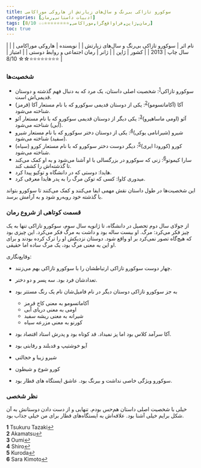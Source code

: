 ```yaml
---
title: سوکورو تازاکی بی‌رنگ و سال‌های زیارتش از هاروکی موراکامی
categories: [ادبیات داستانی,رمان]
tags: [رمان,ژاپن,فراواقع‌گرا,موراکامی,⭐⭐⭐⭐⭐⭐⭐⭐☆☆ 8/10]
toc: true
---
```



| نام اثر | سوکورو تازاکی بی‌رنگ و سال‌های زیارتش |
| نویسنده | هاروکی موراکامی |
| سال چاپ | 2013 |
| کشور | ژاپن |
| ژانر | رمان اجتماعی و روابط دوستی |
| امتیاز | ⭐⭐⭐⭐⭐⭐⭐⭐☆☆ 8/10 |


### شخصیت‌ها

- سوکورو تازاکی<sup id="a1">[1](#f1)</sup>: شخصیت اصلی داستان، یک مرد که به دنبال فهم گذشته و دوستان قدیمی‌اش است.
- آکا (آکاماتسومو)<sup id="a2">[2](#f2)</sup>: یکی از دوستان قدیمی سوکورو که با نام مستعار آکا (قرمز) شناخته می‌شود.
- آئو (اومی ماساهیرو)<sup id="a3">[3](#f3)</sup>: یکی دیگر از دوستان قدیمی سوکورو که با نام مستعار آئو (آبی) شناخته می‌شود.
- شیرو (شیرانامی یوکی)<sup id="a4">[4](#f4)</sup>: یکی از دوستان دختر سوکورو که با نام مستعار شیرو (سفید) شناخته می‌شود.
- کورو (کورودا ایری)<sup id="a5">[5](#f5)</sup>: دیگر دوست دختر سوکورو که با نام مستعار کورو (سیاه) شناخته می‌شود.
- سارا کیموتو<sup id="a6">[6](#f6)</sup>: زنی که سوکورو در بزرگسالی با او آشنا می‌شود و به او کمک می‌کند تا گذشته‌اش را کشف کند.
- هایدا: دوستی که در دانشگاه و توکیو پیدا کرد.
- میدوری کاوا:‌ کسی که توکن مرگ را به پدر هایدا معرفی کرد.

این شخصیت‌ها در طول داستان نقش مهمی ایفا می‌کنند و کمک می‌کنند تا سوکورو بتواند با گذشته خود رو‌به‌رو شود و به آرامش برسد.

### قسمت کوتاهی از شروع رمان

از جولای سال دوم تحصیل در دانشگاه، تا ژانویه سال سوم، سوکورو تازاکی تنها به یک چیز فکر می‌کرد: مرگ. او بیست ساله بود و داشت به مرگ فکر می‌کرد. این چیزی بود که هیچ‌گاه تصور نمی‌کرد بر او واقع شود. دوستان نزدیکش او را ترک کرده بودند و برای او این به معنی مرگ بود، یک مرگ ساده اما حقیقی.

وقایع‌نگاری:

- چهار دوست سوکورو تازاکی ارتباطشان را با سوکورو تازاکی بهم می‌زنند.
- تعدادشان فرد بود. سه پسر و دو دختر.
- به جز سوکورو تازاکی دوستان دیگر در نام فامیل‌شان نام یک رنگ مستتر بود
    - آکاماتسومو به معنی کاج قرمز
    - اومی به معنی دریای آبی
    - شیرانه به معنی ریشه سفید
    - کورنو به معنی مزرعه سیاه
    

- آکا سرآمد کلاس بود اما پز نمیداد. قد کوتاه بود و پدرش استاد اقتصاد بود. 
- آیو خوشتیپ و قدبلند و رقابتی بود
- شیرو زیبا و خجالتی
- کورو شوخ و شیطون
- سوکورو ویژگی خاصی نداشت و بیرنگ بود. عاشق ایستگاه های قطار بود. 

### نظر شخصی
خیلی با شخصیت اصلی داستان هم‌حس بودم. تنهایی و از دست دادن دوستانش به آن شکل برایم خیلی آشنا بود. علاقه‌اش به ایستگاه‌های قطار برای من خیلی جذاب بود. 



<b id="f1">1</b> <span class="footnote">Tsukuru Tazaki</span>[↩](#a1)
<br><b id="f2">2</b> <span class="footnote">Akamatsu</span>[↩](#a2)
<br><b id="f3">3</b> <span class="footnote">Oumi</span>[↩](#a3)
<br><b id="f4">4</b> <span class="footnote">Shiro</span>[↩](#a4)
<br><b id="f5">5</b> <span class="footnote">Kuroda</span>[↩](#a5)
<br><b id="f6">6</b> <span class="footnote">Sara Kimoto</span>[↩](#a6)
